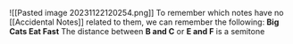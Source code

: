 ![[Pasted image 20231122120254.png]]
To remember which notes have no [[Accidental Notes]] related to them, we can remember the following:
**Big Cats Eat Fast**
The distance between **B and C** or **E and F** is a semitone

